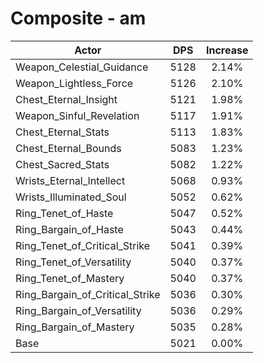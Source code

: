 # Composite - am
| Actor | DPS | Increase |
|---|:---:|:---:|
|Weapon_Celestial_Guidance|5128|2.14%|
|Weapon_Lightless_Force|5126|2.10%|
|Chest_Eternal_Insight|5121|1.98%|
|Weapon_Sinful_Revelation|5117|1.91%|
|Chest_Eternal_Stats|5113|1.83%|
|Chest_Eternal_Bounds|5083|1.23%|
|Chest_Sacred_Stats|5082|1.22%|
|Wrists_Eternal_Intellect|5068|0.93%|
|Wrists_Illuminated_Soul|5052|0.62%|
|Ring_Tenet_of_Haste|5047|0.52%|
|Ring_Bargain_of_Haste|5043|0.44%|
|Ring_Tenet_of_Critical_Strike|5041|0.39%|
|Ring_Tenet_of_Versatility|5040|0.37%|
|Ring_Tenet_of_Mastery|5040|0.37%|
|Ring_Bargain_of_Critical_Strike|5036|0.30%|
|Ring_Bargain_of_Versatility|5036|0.29%|
|Ring_Bargain_of_Mastery|5035|0.28%|
|Base|5021|0.00%|
